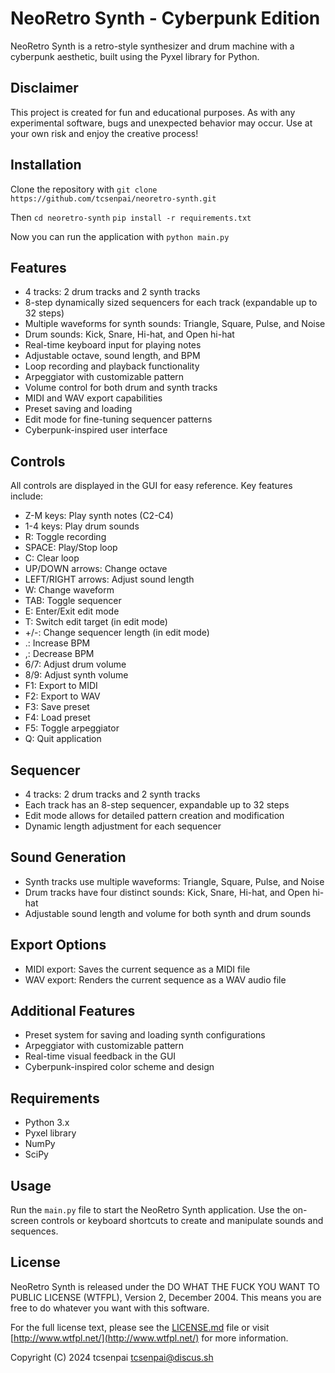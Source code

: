 # NeoRetro Synth - Cyberpunk Edition

NeoRetro Synth is a retro-style synthesizer and drum machine with a cyberpunk aesthetic, built using the Pyxel library for Python.

## Disclaimer

This project is created for fun and educational purposes. As with any experimental software, bugs and unexpected behavior may occur. Use at your own risk and enjoy the creative process!

## Installation

Clone the repository with 
`git clone https://github.com/tcsenpai/neoretro-synth.git`

Then 
`cd neoretro-synth`
`pip install -r requirements.txt`

Now you can run the application with 
`python main.py`

## Features

- 4 tracks: 2 drum tracks and 2 synth tracks
- 8-step dynamically sized sequencers for each track (expandable up to 32 steps)
- Multiple waveforms for synth sounds: Triangle, Square, Pulse, and Noise
- Drum sounds: Kick, Snare, Hi-hat, and Open hi-hat
- Real-time keyboard input for playing notes
- Adjustable octave, sound length, and BPM
- Loop recording and playback functionality
- Arpeggiator with customizable pattern
- Volume control for both drum and synth tracks
- MIDI and WAV export capabilities
- Preset saving and loading
- Edit mode for fine-tuning sequencer patterns
- Cyberpunk-inspired user interface

## Controls

All controls are displayed in the GUI for easy reference. Key features include:

- Z-M keys: Play synth notes (C2-C4)
- 1-4 keys: Play drum sounds
- R: Toggle recording
- SPACE: Play/Stop loop
- C: Clear loop
- UP/DOWN arrows: Change octave
- LEFT/RIGHT arrows: Adjust sound length
- W: Change waveform
- TAB: Toggle sequencer
- E: Enter/Exit edit mode
- T: Switch edit target (in edit mode)
- +/-: Change sequencer length (in edit mode)
- .: Increase BPM
- ,: Decrease BPM
- 6/7: Adjust drum volume
- 8/9: Adjust synth volume
- F1: Export to MIDI
- F2: Export to WAV
- F3: Save preset
- F4: Load preset
- F5: Toggle arpeggiator
- Q: Quit application

## Sequencer

- 4 tracks: 2 drum tracks and 2 synth tracks
- Each track has an 8-step sequencer, expandable up to 32 steps
- Edit mode allows for detailed pattern creation and modification
- Dynamic length adjustment for each sequencer

## Sound Generation

- Synth tracks use multiple waveforms: Triangle, Square, Pulse, and Noise
- Drum tracks have four distinct sounds: Kick, Snare, Hi-hat, and Open hi-hat
- Adjustable sound length and volume for both synth and drum sounds

## Export Options

- MIDI export: Saves the current sequence as a MIDI file
- WAV export: Renders the current sequence as a WAV audio file

## Additional Features

- Preset system for saving and loading synth configurations
- Arpeggiator with customizable pattern
- Real-time visual feedback in the GUI
- Cyberpunk-inspired color scheme and design

## Requirements

- Python 3.x
- Pyxel library
- NumPy
- SciPy

## Usage

Run the `main.py` file to start the NeoRetro Synth application. Use the on-screen controls or keyboard shortcuts to create and manipulate sounds and sequences.


## License

NeoRetro Synth is released under the DO WHAT THE FUCK YOU WANT TO PUBLIC LICENSE (WTFPL), Version 2, December 2004. This means you are free to do whatever you want with this software.

For the full license text, please see the [LICENSE.md](LICENSE.md) file or visit [http://www.wtfpl.net/](http://www.wtfpl.net/) for more information.

Copyright (C) 2024 tcsenpai <tcsenpai@discus.sh>